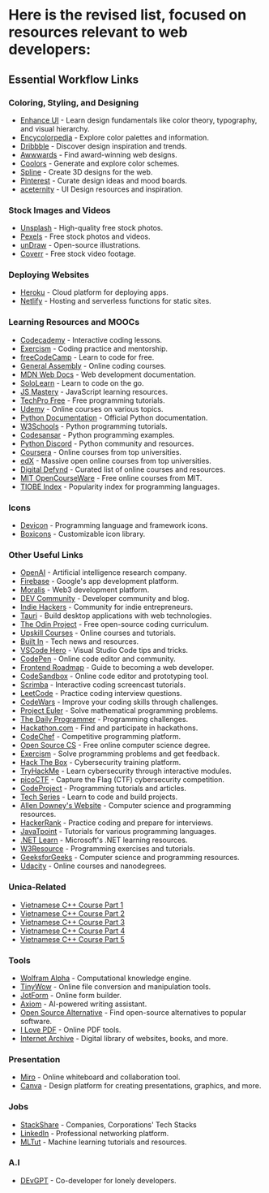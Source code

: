 # Here is the revised list, focused on resources relevant to web developers:

## Essential Workflow Links

### Coloring, Styling, and Designing
- [Enhance UI](https://www.enhanceui.com/) - Learn design fundamentals like color theory, typography, and visual hierarchy.
- [Encycolorpedia](https://encycolorpedia.com/) - Explore color palettes and information.
- [Dribbble](https://dribbble.com/) - Discover design inspiration and trends.
- [Awwwards](https://www.awwwards.com/) - Find award-winning web designs.
- [Coolors](https://coolors.co/) - Generate and explore color schemes.
- [Spline](https://spline.design/) - Create 3D designs for the web.
- [Pinterest](https://www.pinterest.com/) - Curate design ideas and mood boards.
- [aceternity](https://ui.aceternity.com/) - UI Design resources and inspiration.

### Stock Images and Videos
- [Unsplash](https://unsplash.com/) - High-quality free stock photos.
- [Pexels](https://www.pexels.com/) - Free stock photos and videos.
- [unDraw](https://undraw.co/) - Open-source illustrations.
- [Coverr](https://coverr.co/) - Free stock video footage.

### Deploying Websites
- [Heroku](https://www.heroku.com/) - Cloud platform for deploying apps.
- [Netlify](https://www.netlify.app/) - Hosting and serverless functions for static sites.

### Learning Resources and MOOCs
- [Codecademy](https://www.codecademy.com/) - Interactive coding lessons.
- [Exercism](https://exercism.io/) - Coding practice and mentorship.
- [freeCodeCamp](https://www.freecodecamp.org/) - Learn to code for free.
- [General Assembly](https://dash.generalassemb.ly/) - Online coding courses.
- [MDN Web Docs](https://developer.mozilla.org/) - Web development documentation.
- [SoloLearn](https://www.sololearn.com/) - Learn to code on the go.
- [JS Mastery](https://www.jsmastery.pro/resources) - JavaScript learning resources.
- [TechPro Free](https://www.techprofree.com/) - Free programming tutorials.
- [Udemy](https://www.udemy.com/) - Online courses on various topics.
- [Python Documentation](https://docs.python.org/3/) - Official Python documentation.
- [W3Schools](https://www.w3schools.com/python/) - Python programming tutorials.
- [Codesansar](https://www.codesansar.com/python-programming/) - Python programming examples.
- [Python Discord](http://pythondiscord.com/) - Python community and resources.
- [Coursera](https://www.coursera.org/) - Online courses from top universities.
- [edX](https://www.edx.org/) - Massive open online courses from top universities.
- [Digital Defynd](https://digitaldefynd.com/) - Curated list of online courses and resources.
- [MIT OpenCourseWare](https://ocw.mit.edu/) - Free online courses from MIT.
- [TIOBE Index](https://www.tiobe.com/tiobe-index/) - Popularity index for programming languages.

### Icons
- [Devicon](https://devicon.dev/) - Programming language and framework icons.
- [Boxicons](https://boxicons.com/) - Customizable icon library.

### Other Useful Links
- [OpenAI](https://openai.com/) - Artificial intelligence research company.
- [Firebase](https://firebase.google.com/) - Google's app development platform.
- [Moralis](https://moralis.io/) - Web3 development platform.
- [DEV Community](https://dev.to/) - Developer community and blog.
- [Indie Hackers](https://www.indiehackers.com/) - Community for indie entrepreneurs.
- [Tauri](https://tauri.app/) - Build desktop applications with web technologies.
- [The Odin Project](https://www.theodinproject.com/) - Free open-source coding curriculum.
- [Upskill Courses](https://upskillcourses.com/) - Online courses and tutorials.
- [Built In](https://builtin.com/) - Tech news and resources.
- [VSCode Hero](https://vsCodeHero.com) - Visual Studio Code tips and tricks.
- [CodePen](https://codepen.io/) - Online code editor and community.
- [Frontend Roadmap](https://roadmap.sh/frontend) - Guide to becoming a web developer.
- [CodeSandbox](https://codesandbox.io/s) - Online code editor and prototyping tool.
- [Scrimba](https://scrimba.com/) - Interactive coding screencast tutorials.
- [LeetCode](https://leetcode.com/) - Practice coding interview questions.
- [CodeWars](https://www.codewars.com/) - Improve your coding skills through challenges.
- [Project Euler](https://projecteuler.net/) - Solve mathematical programming problems.
- [The Daily Programmer](https://www.thedailyprogrammer.com/) - Programming challenges.
- [Hackathon.com](https://www.hackathon.com/) - Find and participate in hackathons.
- [CodeChef](https://www.codechef.com/) - Competitive programming platform.
- [Open Source CS](https://github.com/ForrestKnight/open-source-cs) - Free online computer science degree.
- [Exercism](https://exercism.org/) - Solve programming problems and get feedback.
- [Hack The Box](https://www.hackthebox.com/) - Cybersecurity training platform.
- [TryHackMe](https://tryhackme.com/) - Learn cybersecurity through interactive modules.
- [picoCTF](https://picoctf.org/) - Capture the Flag (CTF) cybersecurity competition.
- [CodeProject](https://www.codeproject.com/) - Programming tutorials and articles.
- [Tech Series](https://www.techseries.dev/) - Learn to code and build projects.
- [Allen Downey's Website](https://www.allendowney.com/wp/) - Computer science and programming resources.
- [HackerRank](https://www.hackerrank.com/) - Practice coding and prepare for interviews.
- [JavaTpoint](https://www.javatpoint.com) - Tutorials for various programming languages.
- [.NET Learn](https://dotnet.microsoft.com/en-us/learn) - Microsoft's .NET learning resources.
- [W3Resource](https://www.w3resource.com/) - Programming exercises and tutorials.
- [GeeksforGeeks](https://www.geeksforgeeks.org/sorting-algorithms/) - Computer science and programming resources.
- [Udacity](https://www.udacity.com/) - Online courses and nanodegrees.

### Unica-Related
- [Vietnamese C++ Course Part 1](https://drive.google.com/drive/u/0/folders/1YYsIBPtc9ruwK8HmZ2UC5GasdyaKgXK_)
- [Vietnamese C++ Course Part 2](https://drive.google.com/drive/u/0/folders/1aZ7WhxKzgsKkTXUvEwUGFzgjkEhxv0wx)
- [Vietnamese C++ Course Part 3](https://drive.google.com/drive/u/0/folders/14P7yk6e8W1Kwb4Bt7l5cqNd_eQAsd000)
- [Vietnamese C++ Course Part 4](https://drive.google.com/drive/u/0/folders/1adMGSG9-Wc1SVKXUDGTnrbgcrEtK7Kz5)
- [Vietnamese C++ Course Part 5](https://drive.google.com/drive/u/0/folders/1lQpQb6fOioBC49pRgfLUmQ5Dnvso4elG)

### Tools
- [Wolfram Alpha](https://www.wolframalpha.com/) - Computational knowledge engine.
- [TinyWow](https://tinywow.com/) - Online file conversion and manipulation tools.
- [JotForm](https://www.jotform.com/) - Online form builder.
- [Axiom](https://axiom.ai/) - AI-powered writing assistant.
- [Open Source Alternative](https://www.opensourcealternative.to/) - Find open-source alternatives to popular software.
- [I Love PDF](https://www.ilovepdf.com/) - Online PDF tools.
- [Internet Archive](https://archive.org/) - Digital library of websites, books, and more.

### Presentation
- [Miro](https://miro.com/) - Online whiteboard and collaboration tool.
- [Canva](https://www.canva.com/) - Design platform for creating presentations, graphics, and more.

### Jobs
- [StackShare](https://stackshare.io/stacks) - Companies, Corporations' Tech Stacks
- [LinkedIn](https://www.linkedin.com/) - Professional networking platform.
- [MLTut](https://www.mltut.com/) - Machine learning tutorials and resources.

### A.I
- [DEvGPT](https://www.getdevkit.com/devgpt) - Co-developer for lonely developers.
